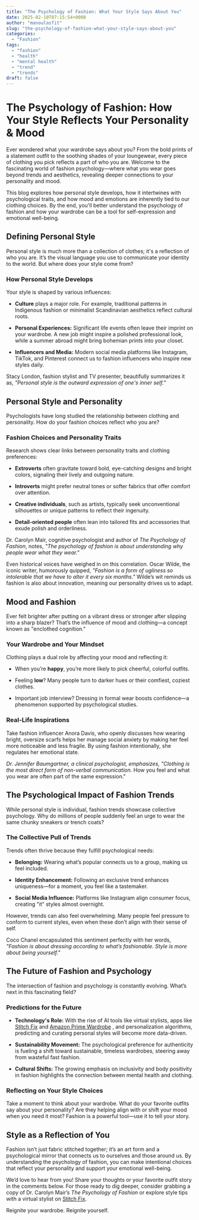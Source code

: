 ```yaml
---
title: "The Psychology of Fashion: What Your Style Says About You"
date: 2025-02-10T07:15:54+0000
author: "manoulasfit"
slug: "the-psychology-of-fashion-what-your-style-says-about-you"
categories:
  - "Fashion"
tags:
  - "fashion"
  - "health"
  - "mental health"
  - "trend"
  - "trends"
draft: false
---
```

# The Psychology of Fashion: How Your Style Reflects Your Personality & Mood

Ever wondered what your wardrobe says about you? From the bold prints of a statement outfit to the soothing shades of your loungewear, every piece of clothing you pick reflects a part of who you are. Welcome to the fascinating world of fashion psychology—where what you wear goes beyond trends and aesthetics, revealing deeper connections to your personality and mood.

This blog explores how personal style develops, how it intertwines with psychological traits, and how mood and emotions are inherently tied to our clothing choices. By the end, you'll better understand the psychology of fashion and how your wardrobe can be a tool for self-expression and emotional well-being.

## Defining Personal Style

Personal style is much more than a collection of clothes; it's a reflection of who you are. It’s the visual language you use to communicate your identity to the world. But where does your style come from?

### How Personal Style Develops

Your style is shaped by various influences:

- **Culture** plays a major role. For example, traditional patterns in Indigenous fashion or minimalist Scandinavian aesthetics reflect cultural roots.

- **Personal Experiences:** Significant life events often leave their imprint on your wardrobe. A new job might inspire a polished professional look, while a summer abroad might bring bohemian prints into your closet.

- **Influencers and Media:** Modern social media platforms like Instagram, TikTok, and Pinterest connect us to fashion influencers who inspire new styles daily.

Stacy London, fashion stylist and TV presenter, beautifully summarizes it as, *"Personal style is the outward expression of one's inner self.”*

## Personal Style and Personality

Psychologists have long studied the relationship between clothing and personality. How do your fashion choices reflect who you are?

### Fashion Choices and Personality Traits

Research shows clear links between personality traits and clothing preferences:

- **Extroverts** often gravitate toward bold, eye-catching designs and bright colors, signaling their lively and outgoing nature.

- **Introverts** might prefer neutral tones or softer fabrics that offer comfort over attention.

- **Creative individuals**, such as artists, typically seek unconventional silhouettes or unique patterns to reflect their ingenuity.

- **Detail-oriented people** often lean into tailored fits and accessories that exude polish and orderliness.

Dr. Carolyn Mair, cognitive psychologist and author of *The Psychology of Fashion*, notes, *"The psychology of fashion is about understanding why people wear what they wear."*

Even historical voices have weighed in on this correlation. Oscar Wilde, the iconic writer, humorously quipped, *"Fashion is a form of ugliness so intolerable that we have to alter it every six months."* Wilde’s wit reminds us fashion is also about innovation, meaning our personality drives us to adapt.

## Mood and Fashion

Ever felt brighter after putting on a vibrant dress or stronger after slipping into a sharp blazer? That’s the influence of mood and clothing—a concept known as "enclothed cognition."

### Your Wardrobe and Your Mindset

Clothing plays a dual role by affecting your mood and reflecting it:

- When you’re **happy**, you’re more likely to pick cheerful, colorful outfits.

- Feeling **low**? Many people turn to darker hues or their comfiest, coziest clothes.

- Important job interview? Dressing in formal wear boosts confidence—a phenomenon supported by psychological studies.

### Real-Life Inspirations

Take fashion influencer Anora Davis, who openly discusses how wearing bright, oversize scarfs helps her manage social anxiety by making her feel more noticeable and less fragile. By using fashion intentionally, she regulates her emotional state.

*Dr. Jennifer Baumgartner, a clinical psychologist, emphasizes,* *"Clothing is the most direct form of non-verbal communication.* How you feel and what you wear are often part of the same expression."

## The Psychological Impact of Fashion Trends

While personal style is individual, fashion trends showcase collective psychology. Why do millions of people suddenly feel an urge to wear the same chunky sneakers or trench coats?

### The Collective Pull of Trends

Trends often thrive because they fulfill psychological needs:

- **Belonging:** Wearing what’s popular connects us to a group, making us feel included.

- **Identity Enhancement:** Following an exclusive trend enhances uniqueness—for a moment, you feel like a tastemaker.

- **Social Media Influence:** Platforms like Instagram align consumer focus, creating "it" styles almost overnight.

However, trends can also feel overwhelming. Many people feel pressure to conform to current styles, even when these don’t align with their sense of self.

Coco Chanel encapsulated this sentiment perfectly with her words, *"Fashion is about dressing according to what’s fashionable. Style is more about being yourself."*

## The Future of Fashion and Psychology

The intersection of fashion and psychology is constantly evolving. What’s next in this fascinating field?

### Predictions for the Future

- **Technology's Role:** With the rise of AI tools like virtual stylists, apps like [Stitch Fix](https://www.stitchfix.com/) and [Amazon Prime Wardrobe](https://amzn.to/3YXqCHr) , and personalization algorithms, predicting and curating personal styles will become more data-driven.

- **Sustainability Movement:** The psychological preference for authenticity is fueling a shift toward sustainable, timeless wardrobes, steering away from wasteful fast fashion.

- **Cultural Shifts:** The growing emphasis on inclusivity and body positivity in fashion highlights the connection between mental health and clothing.

### Reflecting on Your Style Choices

Take a moment to think about your wardrobe. What do your favorite outfits say about your personality? Are they helping align with or shift your mood when you need it most? Fashion is a powerful tool—use it to tell your story.

## Style as a Reflection of You

Fashion isn’t just fabric stitched together; it’s an art form and a psychological mirror that connects us to ourselves and those around us. By understanding the psychology of fashion, you can make intentional choices that reflect your personality and support your emotional well-being.

We’d love to hear from you! Share your thoughts or your favorite outfit story in the comments below. For those ready to dig deeper, consider grabbing a copy of Dr. Carolyn Mair’s *The Psychology of Fashion* or explore style tips with a virtual stylist on [Stitch Fix](https://www.stitchfix.com/).

Reignite your wardrobe. Reignite yourself.

##